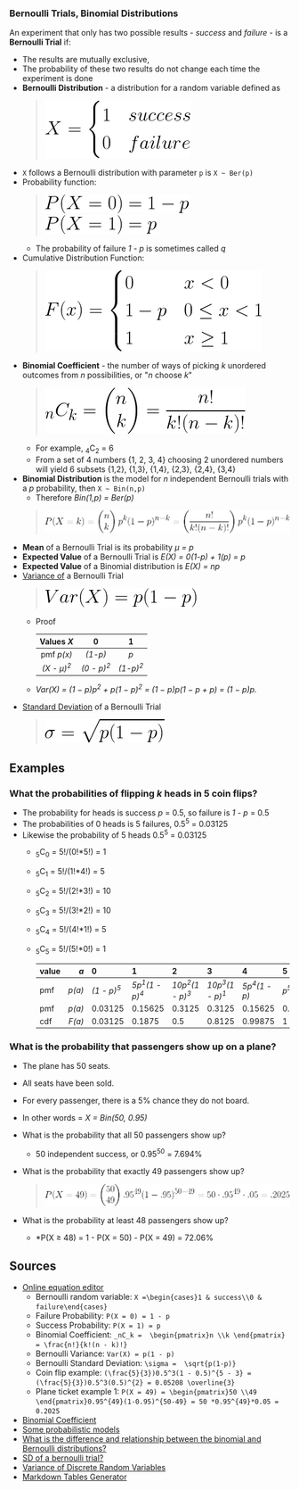 ### Bernoulli Trials, Binomial Distributions

An experiment that only has two possible results - *success* and *failure* - is a **Bernoulli Trial** if:
* The results are mutually exclusive,
* The probability of these two results do not change each time the experiment is done
* **Bernoulli Distribution** - a distribution for a random variable defined as
    > ![Bernoulli Random Variable](./img/9885ccd3-9602-431f-a028-4a3ede2d189e.png)
* `X` follows a Bernoulli distribution with parameter `p` is `X ~ Ber(p)`
* Probability function:
  > ![Failure Probability Function](./img/b687c0d1-f61c-49e7-bda5-e74f9d3d773f.png)
  > ![Success Probability Function](./img/9f2cb1c2-bb2a-4ac1-8089-7996f6ab8c94.png)
  * The probability of failure *1 - p* is sometimes called *q*
* Cumulative Distribution Function:
    > ![Distribution Function](./img/78111350-ec3e-46c6-9fd3-a44cb923da9f.png)<!--
      F(x) =\begin{cases}0 & x < 0\\1 - p & 0  \leq x < 1\\1 & x  \geq 1\end{cases}
      -->
* **Binomial Coefficient** - the number of ways of picking *k* unordered outcomes from *n* possibilities, or "*n* choose *k*"
  > ![Binomial Coefficient](./img/f1166446-ab18-4655-93a3-7b8ab9d1bc5e.png)
  * For example, <sub>4</sub>C<sub>2</sub> = 6
  * From a set of 4 numbers {1, 2, 3, 4} choosing 2 unordered numbers  will yield 6 subsets {1,2}, {1,3}, {1,4}, {2,3}, {2,4}, {3,4}
* **Binomial Distribution** is the model for *n* independent Bernoulli trials with a *p* probability, then `X ~ Bin(n,p)`
  * Therefore *Bin(1,p) = Ber(p)*
  > ![Binomial Distribution](./img/ee2f4eba-449d-4790-bdbf-9d53da126aa6.png)<!--
    {P(X = k) =
    \begin{pmatrix}n \\k \end{pmatrix}p^{k}(1-p)^{n-k} =
    \big({\frac{n!}{k!(n - k)!}}\big)p^{k}(1-p)^{n-k}}
    -->
* **Mean** of a Bernoulli Trial is its probability *&mu; = p*
* **Expected Value** of a Bernoulli Trial is *E(X) = 0(1-p) + 1(p) = p*
* **Expected Value** of a Binomial distribution is *E(X) = np*
* [Variance of](https://ocw.mit.edu/courses/mathematics/18-05-introduction-to-probability-and-statistics-spring-2014/readings/MIT18_05S14_Reading5a.pdf) a Bernoulli Trial
  > ![bernoulli Variance](./img/5037bb01-1d16-40e5-b6e6-52921370204a.png)
  * Proof

    |        Values *X*        |           0           |          1          |
    |:------------------------:|:---------------------:|:-------------------:|
    |        pmf *p(x)*        |        *(1-p)*        |         *p*         |
    | *(X - &mu;)<sup>2</sup>* | *(0 - p)<sup>2</sup>* | *(1-p)<sup>2</sup>* |

  * *Var(X) = (1 − p)p<sup>2</sup> + p(1 − p)<sup>2</sup> = (1 − p)p(1 − p + p) = (1 − p)p.*
* [Standard Deviation](https://math.stackexchange.com/questions/1716156/sd-of-a-bernoulli-trial) of a Bernoulli Trial
  > ![Bernoulli Standard Deviation](./img/d35efa90-8c71-44a5-a4eb-85bb8e291928.png)

## Examples

### What the probabilities of flipping *k* heads in 5 coin flips?

* The probability for heads is success *p* = 0.5, so failure is *1 - p* = 0.5
* The probabilities of 0 heads is 5 failures, 0.5<sup>5</sup> = 0.03125
* Likewise the probability of 5 heads 0.5<sup>5</sup> = 0.03125
  * <sub>5</sub>C<sub>0</sub> = 5!/(0!*5!) = 1
  * <sub>5</sub>C<sub>1</sub> = 5!/(1!*4!) = 5
  * <sub>5</sub>C<sub>2</sub> = 5!/(2!*3!) = 10
  * <sub>5</sub>C<sub>3</sub> = 5!/(3!*2!) = 10
  * <sub>5</sub>C<sub>4</sub> = 5!/(4!*1!) = 5
  * <sub>5</sub>C<sub>5</sub> = 5!/(5!*0!) = 1

    | value |    *a* | 0                      | 1                                   | 2                                    | 3                                   | 4                                   | 5                      |
    |-------|-------:|------------------------|-------------------------------------|--------------------------------------|--------------------------------------|-------------------------------------|------------------------|
    | pmf   | *p(a)* | *(1 - p)<sup>5</sup>* | *5p<sup>1</sup>(1 - p)<sup>4</sup>* | *10p<sup>2</sup>(1 - p)<sup>3</sup>* | *10p<sup>3</sup>(1 - p)<sup>1</sup>* | *5p<sup>4</sup>(1 - p)* | *p<sup>5</sup>* |
    | pmf   | *p(a)* | 0.03125                | 0.15625                             | 0.3125                               | 0.3125                               | 0.15625                             |  0.03125               |
    | cdf   | *F(a)* | 0.03125                | 0.1875                              |                                  0.5 |                               0.8125 |                             0.99875 |                      1 |                   1 |

### What is the probability that passengers show up on a plane?

* The plane has 50 seats.
* All seats have been sold.
* For every passenger, there is a 5% chance they do not board.
 * In other words = *X = Bin(50, 0.95)*

* What is the probability that all 50 passengers show up?
  * 50 independent success, or 0.95<sup>50</sup> = 7.694%
* What is the probability that exactly 49 passengers show up?
  > ![plane ticket example 1](./img/4b653c69-4a4c-4222-b6d0-2e53fe534425.png)
* What is the probability at least 48 passengers show up?
  * *P(X &ge; 48) = 1 - P(X = 50) - P(X = 49) = 72.06%


## Sources
* [Online equation editor](http://www.sciweavers.org/free-online-latex-equation-editor)
  * Bernoulli random variable: `X =\begin{cases}1 & success\\0 & failure\end{cases}`
  * Failure Probability: `P(X = 0) = 1 - p`
  * Success Probability: `P(X = 1) = p`
  * Binomial Coefficient: `_nC_k =  \begin{pmatrix}n \\k \end{pmatrix} = \frac{n!}{k!(n - k)!}`
  * Bernoulli Variance: `Var(X) = p(1 - p)`
  * Bernoulli Standard Deviation: `\sigma =  \sqrt{p(1-p)}`
  * Coin flip example: `(\frac{5}{3})0.5^3(1 - 0.5)^{5 - 3} = (\frac{5}{3})0.5^3(0.5)^{2} = 0.05208 \overline{3} `
  * Plane ticket example 1: `P(X = 49) = \begin{pmatrix}50 \\49 \end{pmatrix}0.95^{49}(1-0.95)^{50-49} = 50 *0.95^{49}*0.05 = 0.2025`
* [Binomial Coefficient](http://mathworld.wolfram.com/BinomialCoefficient.html)
* [Some probabilistic models](http://www.est.uc3m.es/esp/nueva_docencia/getafe/economia/estadistica_I/doc_generica/Chapt1_Part-C_Print.pdf)
* [What is the difference and relationship between the binomial and Bernoulli distributions?](https://math.stackexchange.com/questions/838107/what-is-the-difference-and-relationship-between-the-binomial-and-bernoulli-distr)
* [SD of a bernoulli trial?](https://math.stackexchange.com/questions/1716156/sd-of-a-bernoulli-trial)
* [Variance of Discrete Random Variables](https://ocw.mit.edu/courses/mathematics/18-05-introduction-to-probability-and-statistics-spring-2014/readings/MIT18_05S14_Reading5a.pdf)
* [Markdown Tables Generator](https://www.tablesgenerator.com/markdown_tables)
